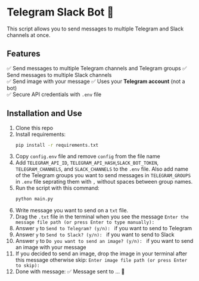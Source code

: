 # Telegram Slack Bot 🚀

This script allows you to send messages to multiple Telegram and Slack channels at once.

## Features
✅ Send messages to multiple Telegram channels and Telegram groups
✅ Send messages to multiple Slack channels  
✅ Send image with your message
✅ Uses your **Telegram account** (not a bot)  
✅ Secure API credentials with `.env` file  

## Installation and Use
1. Clone this repo
2. Install requirements:
   ```bash
   pip install -r requirements.txt 
   ```
3. Copy ```config.env``` file and remove ```config``` from the file name
4. Add ```TELEGRAM_API_ID```, ```TELEGRAM_API_HASH```,```SLACK_BOT_TOKEN```, ```TELEGRAM_CHANNELS```, and ```SLACK_CHANNELS``` to the ```.env``` file. Also add name of the Telegram groups you want to send messages in ```TELEGRAM_GROUPS``` in ```.env``` file seprating them with ```,``` without spaces between group names.
5. Run the script with this command:
   ```bash
   python main.py   
    ```
6. Write message you want to send on a ```txt``` file.
7. Drag the ```.txt``` file in the terminal when you see the message ```Enter the message file path (or press Enter to type manually):```
8. Answer ```y``` to ```Send to Telegram? (y/n): ``` if you want to send to Telegram
9. Answer ```y``` to ```Send to Slack? (y/n): ``` if you want to send to Slack
10. Answer ```y``` to ```Do you want to send an image? (y/n): ``` if you want to send an image with your message
11. If you decided to send an image, drop the image in your terminal after this message otherwise skip: ```Enter image file path (or press Enter to skip): ```
12. Done with message: ✅ Message sent to ... 🎉

